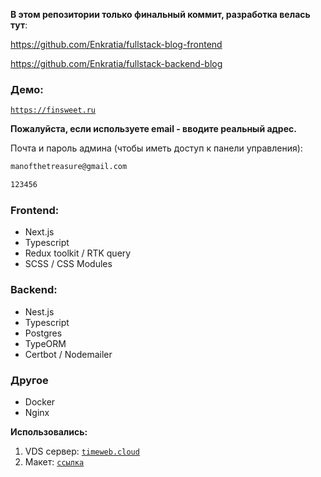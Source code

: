 **В этом репозитории только финальный коммит, разработка велась тут**:

https://github.com/Enkratia/fullstack-blog-frontend

https://github.com/Enkratia/fullstack-backend-blog

### Демо:
[`https://finsweet.ru`](https://finsweet.ru)

**Пожалуйста, если используете email - вводите реальный адрес.**

Почта и пароль админа (чтобы иметь доступ к панели управления):

```sh
manofthetreasure@gmail.com
```

```sh
123456
```


### Frontend:

- Next.js
- Typescript
- Redux toolkit / RTK query
- SCSS / CSS Modules

### Backend:

- Nest.js
- Typescript
- Postgres
- TypeORM
- Certbot / Nodemailer

### Другое

- Docker
- Nginx

**Использовались:**

1. VDS сервер: [`timeweb.cloud`](https://www.timeweb.cloud)
2. Макет: [`ссылка`](<https://www.figma.com/file/a8wx6iSjafCqs6KXMy8ErH/Client-First-Template-12---Blog-(Community)?type=design&node-id=27-387&mode=design&t=HaBAaY8uHz9Q1KPs-0>)
